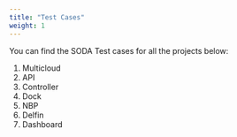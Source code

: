 ```yaml
---
title: "Test Cases"
weight: 1
---
```


You can find the SODA Test cases for all the projects below:

1. Multicloud
2. API
3. Controller
4. Dock
5. NBP
6. Delfin
7. Dashboard


<!-- That content is better than dummy lorem ipsum 2) That content serves a good real-world demo for this theme 3) Publish more structured docs for each theme which are better than long blocky READMEs -->

<!-- {{< button "./compose/" "Compose Theme Docs" "mb-1" >}} -->

<!-- {{< button "./clarity/" "Clarity Theme Docs" >}} -->

